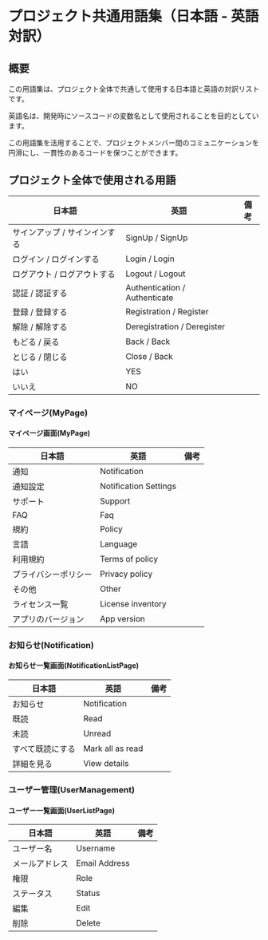 <!--
このドキュメントはプロジェクト用語集のテンプレートです。

【使い方】
- 用語はカテゴリ（例：認証、設定、ユーザー管理など）ごと、画面ごとに整理してください。
- 用語の意味や使われる文脈を明確にしてください。
- サンプルを参考に、必要なカテゴリ・画面・用語を追加してください。
- 用語の追加・修正時は、重複や表記揺れに注意してください。

【カラム説明】
| 日本語 | 英語 |  備考 |
|--------|------|-----------|
| 用語の日本語表記 | 英語表記 | 補足事項 |
-->

# プロジェクト共通用語集（日本語 - 英語対訳）

## 概要

この用語集は、プロジェクト全体で共通して使用する日本語と英語の対訳リストです。

英語名は、開発時にソースコードの変数名として使用されることを目的としています。

この用語集を活用することで、プロジェクトメンバー間のコミュニケーションを円滑にし、一貫性のあるコードを保つことができます。

<!--
このセクションには、プロジェクト全体で共通して使用する用語を記載してください。
- 初期状態ではよく使われる単語が例として入っています。
- 不要な用語は削除し、必要に応じて修正・追加してください。
- 用語の意味や使い方が分かるように、備考欄も活用してください。
- 英語表記や表記揺れに注意し、統一感を持たせてください。
-->

## プロジェクト全体で使用される用語

| 日本語   | 英語  | 備考 |
|--------|------------------|------|
| サインアップ / サインインする |  SignUp / SignUp           |   |
| ログイン / ログインする |  Login / Login           |   |
| ログアウト / ログアウトする |  Logout / Logout          |   |
| 認証 / 認証する  | Authentication / Authenticate  |   |
| 登録 / 登録する   | Registration / Register       |   |
| 解除 / 解除する  | Deregistration / Deregister    |   |
| もどる / 戻る   | Back / Back                     |  |
| とじる / 閉じる   | Close / Back                  |  |
| はい  | YES  |      |
| いいえ  | NO  |      |

<!--
このセクションには、各画面ごとに使用される用語をカテゴリごとに整理して記載してください。
- 初期状態ではよく使われる単語やサンプルが例として入っています。
- 不要な用語やサンプルは削除し、必要に応じて修正・追加してください。
- 各カテゴリ・画面の見出しや表のフォーマットを統一してください。
- 用語の意味や使い方が分かるように、備考欄も活用してください。
- 英語表記や表記揺れに注意し、統一感を持たせてください。
- 下記のサンプルを参考に、他の画面やカテゴリも同様の形式で追加してください。

サンプル:

### ログイン・登録(Authentication)(カテゴリ名(英語名))

#### ユーザー登録画面(UserRegistrationPage)(画面名(画面ID))

| 日本語   | 英語  | 備考 |
|--------|------------------|------|
| 初めてのご利用の場合 |  For first-time users          |   |
| パスワードをお忘れの場合 |  Forgot password?         |   |
-->

### マイページ(MyPage)

#### マイページ画面(MyPage)

| 日本語   | 英語  | 備考 |
|--------|------------------|------|
| 通知 |  Notification           |   |
| 通知設定 |  Notification Settings  |   |
| サポート |  Support           |   |
| FAQ |  Faq           |   |
| 規約 |  Policy        |   |
| 言語 |  Language           |   |
| 利用規約 |  Terms of policy           |   |
| プライバシーポリシー |  Privacy policy     |   |
| その他 |  Other           |   |
| ライセンス一覧 |  License inventory  |   |
| アプリのバージョン |  App version  |   |

### お知らせ(Notification)

#### お知らせ一覧画面(NotificationListPage)

| 日本語   | 英語  | 備考 |
|--------|------------------|------|
| お知らせ |  Notification           |   |
| 既読 |  Read           |   |
| 未読 |  Unread          |   |
| すべて既読にする |  Mark all as read       |   |
| 詳細を見る |  View details           |   |

### ユーザー管理(UserManagement)

#### ユーザー一覧画面(UserListPage)

| 日本語   | 英語  | 備考 |
|--------|------------------|------|
| ユーザー名 |  Username           |   |
| メールアドレス |  Email Address  |   |
| 権限 |  Role           |   |
| ステータス |  Status           |   |
| 編集 |  Edit        |   |
| 削除 |  Delete           |   |
